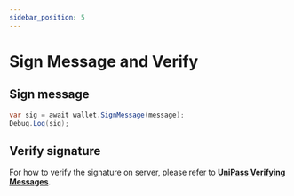```yaml
---
sidebar_position: 5
---
```


# Sign Message and Verify

## Sign message

```csharp
var sig = await wallet.SignMessage(message);
Debug.Log(sig);
```

## Verify signature

For how to verify the signature on server, please refer to [**UniPass Verifying Messages**](../verifying-messages/01-unipass-verifying-messages.mdx).